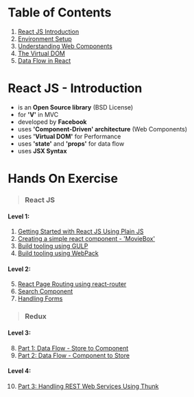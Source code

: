 # Table of Contents

1. [React JS Introduction](#react-js---introduction)
2. [Environment Setup](/environment-setup.md)
2. [Understanding Web Components](/concepts/web-components.md)
3. [The Virtual DOM](/concepts/virtual-dom.md)
4. [Data Flow in React](/concepts/data-flow.md)

# React JS - Introduction
* is an **Open Source library** (BSD License)
* for **'V'** in MVC
* developed by **Facebook**
* uses **'Component-Driven' architecture** (Web Components)
* uses **'Virtual DOM'** for Performance
* uses **'state'** and **'props'** for data flow
* uses **JSX Syntax**

# Hands On Exercise

>### React JS

#### Level 1:
1. [Getting Started with React JS Using Plain JS](/exercise/lesson-1.md)
2. [Creating a simple react component - 'MovieBox'](/exercise/lesson-2.md)
3. [Build tooling using GULP](/exercise/lesson-3.md)
4. [Build tooling using WebPack](/exercise/lesson-4.md)

#### Level 2:
5. [React Page Routing using react-router](lesson-5.md)
6. [Search Component](lesson-6.md)
7. [Handling Forms](lesson-7.md)

>### Redux

#### Level 3:
8. [Part 1: Data Flow - Store to Component]()
9. [Part 2: Data Flow - Component to Store]()

#### Level 4:
10. [Part 3: Handling REST Web Services Using Thunk]()
